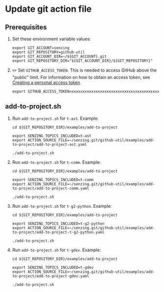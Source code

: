 # Update git action file

## Prerequisites

1. Set these environment variable values:

    ```console
    export GIT_ACCOUNT=senzing
    export GIT_REPOSITORY=github-util
    export GIT_ACCOUNT_DIR=~/${GIT_ACCOUNT}.git
    export GIT_REPOSITORY_DIR="${GIT_ACCOUNT_DIR}/${GIT_REPOSITORY}"
    ```

1. :pencil2: Set `GITHUB_ACCESS_TOKEN`.
   This is needed to access GitHub above the "public" limit.
   For information on how to obtain an access token, see
   [Creating a personal access token](https://docs.github.com/en/github/authenticating-to-github/keeping-your-account-and-data-secure/creating-a-personal-access-token).

    ```console
    export GITHUB_ACCESS_TOKEN=xxxxxxxxxxxxxxxxxxxxxxxxxxxxxxxxxxxxxxxx
    ```

## add-to-project.sh

1. Run `add-to-project.sh` for `t-ast`.
   Example:

    ```console
    cd ${GIT_REPOSITORY_DIR}/examples/add-to-project

    export SENZING_TOPICS_INCLUDED=t-ast
    export ACTION_SOURCE_FILE=~/senzing.git/github-util/examples/add-to-project/add-to-project-ast.yaml

    ./add-to-project.sh
    ```

1. Run `add-to-project.sh` for `t-comm`.
   Example:

    ```console
    cd ${GIT_REPOSITORY_DIR}/examples/add-to-project

    export SENZING_TOPICS_INCLUDED=t-comm
    export ACTION_SOURCE_FILE=~/senzing.git/github-util/examples/add-to-project/add-to-project-comm.yaml

    ./add-to-project.sh
    ```

1. Run `add-to-project.sh` for `t-g2-python`.
   Example:

    ```console
    cd ${GIT_REPOSITORY_DIR}/examples/add-to-project

    export SENZING_TOPICS_INCLUDED=t-g2-python
    export ACTION_SOURCE_FILE=~/senzing.git/github-util/examples/add-to-project/add-to-project-t-g2-python.yaml

    ./add-to-project.sh
    ```

1. Run `add-to-project.sh` for `t-gdev`.
   Example:

    ```console
    cd ${GIT_REPOSITORY_DIR}/examples/add-to-project

    export SENZING_TOPICS_INCLUDED=t-gdev
    export ACTION_SOURCE_FILE=~/senzing.git/github-util/examples/add-to-project/add-to-project-gdev.yaml

    ./add-to-project.sh
    ```
